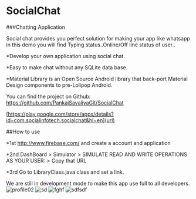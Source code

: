 # SocialChat
###Chatting Application

Social chat provides you perfect solution for making your app like whatsapp in this demo you will find Typing status..Online/Off line status of user..

*Develop your own application using social chat.

*Easy to make chat without any SQLite data base.

*Material Library is an Open Source Android library that back-port Material Design components to pre-Lolipop Android.


You can find the project on Github:
https://github.com/PankajSavaliyaGit/SocialChat

[https://play.google.com/store/apps/details?id=com.socialinfotech.socialchat&hl=en](url)

##How to use

*1st  http://www.firebase.com/ and create a account and application

*2nd  DashBoard > Simulator > SIMULATE READ AND WRITE OPERATIONS AS YOUR USER: > Copy that URL

*3rd  Go to LibraryClass.java class and set a link.

We are still in development mode  to make this app use full to all developers.
![profile02](https://cloud.githubusercontent.com/assets/13134958/14628086/426e81ea-0618-11e6-847f-2d61b799dce5.png)
![sd](https://cloud.githubusercontent.com/assets/13134958/14628090/4cbd2656-0618-11e6-97b9-0c01d761d70d.png)
![fghf](https://cloud.githubusercontent.com/assets/13134958/14628091/4d41b6e6-0618-11e6-91f9-e8fdd4fb1561.png)
![sdfsdf](https://cloud.githubusercontent.com/assets/13134958/14628093/5157b64a-0618-11e6-8815-3287025e56e4.png)

